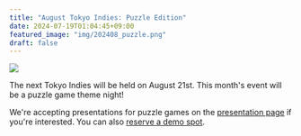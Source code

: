 ```yaml
---
title: "August Tokyo Indies: Puzzle Edition"
date: 2024-07-19T01:04:45+09:00
featured_image: "img/202408_puzzle.png"
draft: false
---
```


![](/img/202408_puzzle.png)

The next Tokyo Indies will be held on August 21st. This month's event will be a puzzle game theme night!

We're accepting presentations for puzzle games on the [presentation page](/en/present) if you're interested. You can also [reserve a demo spot](https://forms.gle/Rf2w9eyi9ngFtJYo9). 

